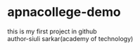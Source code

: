 # apnacollege-demo
this is my first project in github
<br>
author-siuli sarkar(academy of technology)
